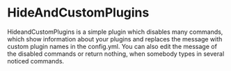 HideAndCustomPlugins
====================

HideandCustomPlugins is a simple plugin which disables many commands, which show information about your plugins and replaces the message with custom plugin names in the config.yml. You can also edit the message of the disabled commands or return nothing, when somebody types in several noticed commands.
